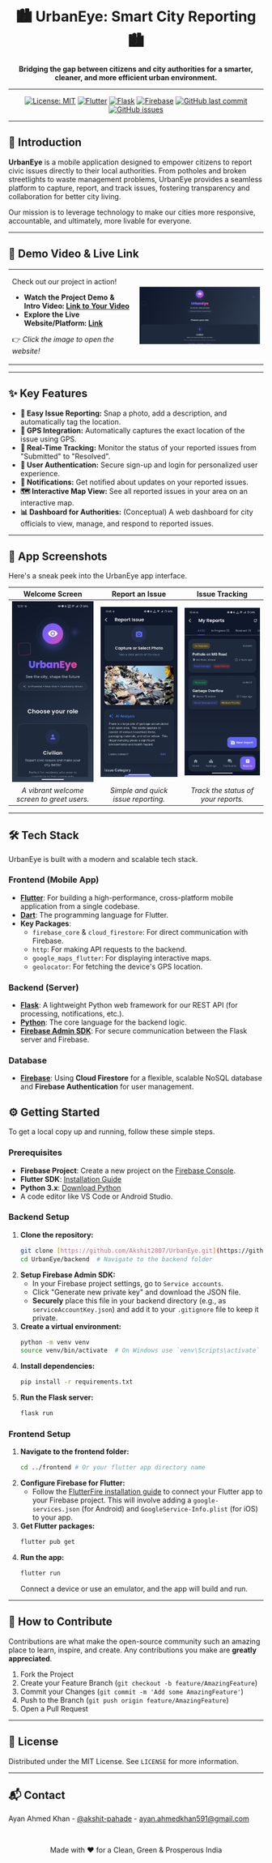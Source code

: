 <div align="center">

  <br />
  <br />

  <!-- You can add a logo here if you have one -->
  <!-- <img src="URL_TO_YOUR_LOGO" alt="UrbanEye Logo" width="200"/> -->

  # 🏙️ UrbanEye: Smart City Reporting 🏙️

  **Bridging the gap between citizens and city authorities for a smarter, cleaner, and more efficient urban environment.**

  ---

  <!-- Badges -->
  <p>
    <a href="#"><img alt="License: MIT" src="https://img.shields.io/badge/License-MIT-yellow.svg"/></a>
    <a href="#"><img alt="Flutter" src="https://img.shields.io/badge/Frontend-Flutter-blue.svg?logo=flutter"/></a>
    <a href="#"><img alt="Flask" src="https://img.shields.io/badge/Backend-Flask-black.svg?logo=flask"/></a>
    <a href="#"><img alt="Firebase" src="https://img.shields.io/badge/Database-Firebase-orange.svg?logo=firebase"/></a>
    <a href="#"><img alt="GitHub last commit" src="https://img.shields.io/github/last-commit/Akshit2807/UrbanEye.svg"/></a>
    <a href="#"><img alt="GitHub issues" src="https://img.shields.io/github/issues/Akshit2807/UrbanEye.svg"/></a>
  </p>
</div>

---

## 🚀 Introduction

**UrbanEye** is a mobile application designed to empower citizens to report civic issues directly to their local authorities. From potholes and broken streetlights to waste management problems, UrbanEye provides a seamless platform to capture, report, and track issues, fostering transparency and collaboration for better city living.

Our mission is to leverage technology to make our cities more responsive, accountable, and ultimately, more livable for everyone.

---

## 🎥 Demo Video & Live Link

<table>
<tr>
<td width="50%" valign="top">

Check out our project in action!

- **Watch the Project Demo & Intro Video:** [**Link to Your Video**](https://youtu.be/1qoraqzspt4)  
- **Explore the Live Website/Platform:** [**Link**](https://urban-eye-jfcf.vercel.app/)

👉 *Click the image to open the website!*

</td>
<td width="50%">

<a href="https://urban-eye-jfcf-3a9x5uwfu-akpahade55-9707s-projects.vercel.app/">
  <img src="https://github.com/Akshit2807/UrbanEye/blob/main/demo/UE-website.png?raw=true" width="100%"/>
</a>

</td>
</tr>
</table>



---

## ✨ Key Features

* **📸 Easy Issue Reporting:** Snap a photo, add a description, and automatically tag the location.
* **📍 GPS Integration:** Automatically captures the exact location of the issue using GPS.
* **🚦 Real-Time Tracking:** Monitor the status of your reported issues from "Submitted" to "Resolved".
* **👤 User Authentication:** Secure sign-up and login for personalized user experience.
* **💬 Notifications:** Get notified about updates on your reported issues.
* **🗺️ Interactive Map View:** See all reported issues in your area on an interactive map.
* **📊 Dashboard for Authorities:** (Conceptual) A web dashboard for city officials to view, manage, and respond to reported issues.

---

## 📱 App Screenshots

Here's a sneak peek into the UrbanEye app interface.

| Welcome Screen | Report an Issue | Issue Tracking |
| :---: | :---: | :---: |
| <a href="https://youtu.be/1qoraqzspt4" target="_blank"><img src="https://github.com/Akshit2807/UrbanEye/blob/main/demo/UE-demo-1.jpg" alt="Welcome Screen" width="250"></a> | <a href="https://youtu.be/1qoraqzspt4" target="_blank"><img src="https://github.com/Akshit2807/UrbanEye/blob/main/demo/UE-demo-3.jpg" alt="Report an Issue" width="250"></a> | <a href="https://youtu.be/1qoraqzspt4" target="_blank"><img src="https://github.com/Akshit2807/UrbanEye/blob/main/demo/UE-demo-2.jpg" alt="Issue Tracking" width="250"></a> |
| *A vibrant welcome screen to greet users.* | *Simple and quick issue reporting.* | *Track the status of your reports.* |



---

## 🛠️ Tech Stack

UrbanEye is built with a modern and scalable tech stack.

### **Frontend (Mobile App)**
* **[Flutter](https://flutter.dev/)**: For building a high-performance, cross-platform mobile application from a single codebase.
* **[Dart](https://dart.dev/)**: The programming language for Flutter.
* **Key Packages**:
    * `firebase_core` & `cloud_firestore`: For direct communication with Firebase.
    * `http`: For making API requests to the backend.
    * `google_maps_flutter`: For displaying interactive maps.
    * `geolocator`: For fetching the device's GPS location.

### **Backend (Server)**
* **[Flask](https://flask.palletsprojects.com/)**: A lightweight Python web framework for our REST API (for processing, notifications, etc.).
* **[Python](https://www.python.org/)**: The core language for the backend logic.
* **[Firebase Admin SDK](https://firebase.google.com/docs/admin/setup)**: For secure communication between the Flask server and Firebase.

### **Database**
* **[Firebase](https://firebase.google.com/)**: Using **Cloud Firestore** for a flexible, scalable NoSQL database and **Firebase Authentication** for user management.


## ⚙️ Getting Started

To get a local copy up and running, follow these simple steps.

### **Prerequisites**

* **Firebase Project**: Create a new project on the [Firebase Console](https://console.firebase.google.com/).
* **Flutter SDK**: [Installation Guide](https://flutter.dev/docs/get-started/install)
* **Python 3.x**: [Download Python](https://www.python.org/downloads/)
* A code editor like VS Code or Android Studio.

### **Backend Setup**

1.  **Clone the repository:**
    ```sh
    git clone [https://github.com/Akshit2807/UrbanEye.git](https://github.com/Akshit2807/UrbanEye.git)
    cd UrbanEye/backend  # Navigate to the backend folder
    ```
2.  **Setup Firebase Admin SDK:**
    * In your Firebase project settings, go to `Service accounts`.
    * Click "Generate new private key" and download the JSON file.
    * **Securely** place this file in your backend directory (e.g., as `serviceAccountKey.json`) and add it to your `.gitignore` file to keep it private.
3.  **Create a virtual environment:**
    ```sh
    python -m venv venv
    source venv/bin/activate  # On Windows use `venv\Scripts\activate`
    ```
4.  **Install dependencies:**
    ```sh
    pip install -r requirements.txt
    ```
5.  **Run the Flask server:**
    ```sh
    flask run
    ```

### **Frontend Setup**

1.  **Navigate to the frontend folder:**
    ```sh
    cd ../frontend # Or your flutter app directory name
    ```
2.  **Configure Firebase for Flutter:**
    * Follow the [FlutterFire installation guide](https://firebase.flutter.dev/docs/overview#installation) to connect your Flutter app to your Firebase project. This will involve adding a `google-services.json` (for Android) and `GoogleService-Info.plist` (for iOS) to your app.
3.  **Get Flutter packages:**
    ```sh
    flutter pub get
    ```
4.  **Run the app:**
    ```sh
    flutter run
    ```
    Connect a device or use an emulator, and the app will build and run.

---

## 🤝 How to Contribute

Contributions are what make the open-source community such an amazing place to learn, inspire, and create. Any contributions you make are **greatly appreciated**.

1.  Fork the Project
2.  Create your Feature Branch (`git checkout -b feature/AmazingFeature`)
3.  Commit your Changes (`git commit -m 'Add some AmazingFeature'`)
4.  Push to the Branch (`git push origin feature/AmazingFeature`)
5.  Open a Pull Request

---

## 📜 License

Distributed under the MIT License. See `LICENSE` for more information.

---

## 📬 Contact

Ayan Ahmed Khan - [@akshit-pahade](https://www.linkedin.com/in/ayan-ahmed-khan-95978620a/) - ayan.ahmedkhan591@gmail.com



<div align="center">
  <br />
  <p>Made with ❤️ for a Clean, Green & Prosperous India</p>
</div>

